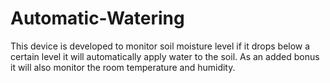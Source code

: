 # Automatic-Watering
This device is developed to monitor soil moisture level if it drops below a certain level it will automatically apply water to the soil. As an added bonus it will also monitor the room temperature and humidity. 
